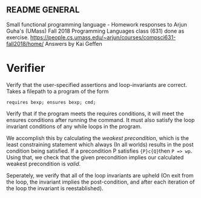 README
GENERAL
--------
Small functional programming language - Homework responses to Arjun Guha's (UMass) Fall 2018 Programming Languages class (631) done as exercise.
https://people.cs.umass.edu/~arjun/courses/compsci631-fall2018/home/
Answers by Kai Geffen


# Verifier

Verify that the user-specified assertions and loop-invariants are correct.
Takes a filepath to a program of the form 

`requires bexp; ensures bexp; cmd;`

Verify that if the program meets the requires conditions, it will meet the ensures conditions after running the command. It must also satisfy the loop invariant conditions of any while loops in the program.

We accomplish this by calculating the *weakest precondition*, which is the least constraining statement which always (In all worlds) results in the post condition being satisfied. If a precondition P satisfies `{P}c{Q}`then `P => wp`. Using that, we check that the given precondition implies our calculated weakest precondition  is *valid*.

Seperately, we verify that all of the loop invariants are upheld (On exit from the loop, the invariant implies the post-condition, and after each iteration of the loop the invariant is reestablished).
